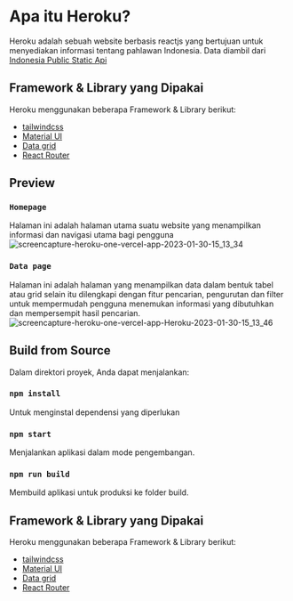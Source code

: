 # Apa itu Heroku?
Heroku adalah sebuah website berbasis reactjs yang bertujuan untuk menyediakan informasi tentang pahlawan Indonesia.
Data diambil dari [Indonesia Public Static Api](https://github.com/yogski/indonesia-public-static-api)

## Framework & Library yang Dipakai
Heroku menggunakan beberapa Framework & Library berikut:

* [tailwindcss](https://tailwindcss.com/)
* [Material UI](https://mui.com/)
* [Data grid](https://mui.com/x/react-data-grid/)
* [React Router](https://reactrouter.com/en/main)

## Preview
### `Homepage`
Halaman ini adalah halaman utama suatu website yang menampilkan informasi dan navigasi utama bagi pengguna
![screencapture-heroku-one-vercel-app-2023-01-30-15_13_34](https://user-images.githubusercontent.com/57904667/215424170-0327d666-7553-4324-914f-af768960ea60.png)

### `Data page`
Halaman ini adalah halaman yang menampilkan data dalam bentuk tabel atau grid selain itu dilengkapi dengan fitur pencarian, pengurutan dan filter untuk mempermudah pengguna menemukan informasi yang dibutuhkan dan mempersempit hasil pencarian.
![screencapture-heroku-one-vercel-app-Heroku-2023-01-30-15_13_46](https://user-images.githubusercontent.com/57904667/215424309-85d4ddec-eb84-4f4e-a0a6-0514e5453b5b.png)

## Build from Source
Dalam direktori proyek, Anda dapat menjalankan:

### `npm install`
Untuk menginstal dependensi yang diperlukan

### `npm start`
Menjalankan aplikasi dalam mode pengembangan.

### `npm run build`
Membuild aplikasi untuk produksi ke folder build.

## Framework & Library yang Dipakai
Heroku menggunakan beberapa Framework & Library berikut:

* [tailwindcss](https://tailwindcss.com/)
* [Material UI](https://mui.com/)
* [Data grid](https://mui.com/x/react-data-grid/)
* [React Router](https://reactrouter.com/en/main)
